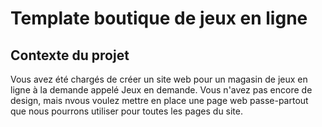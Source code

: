 # Template boutique de jeux en ligne 
## Contexte du projet
Vous avez été chargés de créer un site web pour un magasin de jeux en ligne à la demande appelé Jeux en demande. Vous n'avez pas encore de design, mais nvous voulez mettre en place une page web passe-partout que nous pourrons utiliser pour toutes les pages du site.
